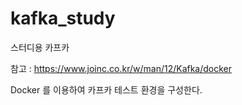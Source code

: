 # kafka_study
스터디용 카프카

참고 : https://www.joinc.co.kr/w/man/12/Kafka/docker

Docker 를 이용하여 카프카 테스트 환경을 구성한다. 

